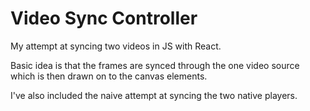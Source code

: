 # Video Sync Controller

My attempt at syncing two videos in JS with React.

Basic idea is that the frames are synced through the one video source which is then drawn on to the canvas elements.

I've also included the naive attempt at syncing the two native players.